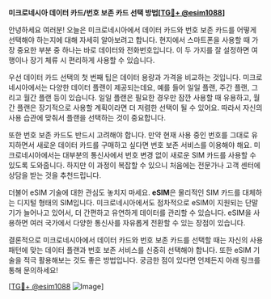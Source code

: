 **미크로네시아 데이터 카드/번호 보존 카드 선택 방법[[TG💪+ @esim1088](https://t.me/s/esim1088)]**

안녕하세요 여러분! 오늘은 미크로네시아에서 데이터 카드와 번호 보존 카드를 어떻게 선택해야 하는지에 대해 자세히 알아보려고 합니다. 현지에서 스마트폰을 사용할 때 가장 중요한 부분 중 하나는 바로 데이터와 전화번호입니다. 이 두 가지를 잘 설정하면 여행이나 장기 체류 시 편리하게 사용할 수 있습니다.

우선 데이터 카드 선택의 첫 번째 팁은 데이터 용량과 가격을 비교하는 것입니다. 미크로네시아에서는 다양한 데이터 플랜이 제공되는데요, 예를 들어 일일 플랜, 주간 플랜, 그리고 월간 플랜 등이 있습니다. 일일 플랜은 필요한 경우만 잠깐 사용할 때 유용하고, 월간 플랜은 장기적으로 사용할 계획이라면 더 저렴한 선택이 될 수 있어요. 따라서 자신의 사용 습관에 맞춰서 플랜을 선택하는 것이 중요합니다.

또한 번호 보존 카드도 반드시 고려해야 합니다. 만약 현재 사용 중인 번호를 그대로 유지하면서 새로운 데이터 카드를 구매하고 싶다면 번호 보존 서비스를 이용해야 해요. 미크로네시아에서는 대부분의 통신사에서 번호 변경 없이 새로운 SIM 카드를 사용할 수 있도록 도와줍니다. 하지만 이 과정이 복잡할 수 있으니 처음에는 전문가나 고객 센터에 상담을 받는 것을 추천드립니다.

더불어 eSIM 기술에 대한 관심도 놓치지 마세요. **eSIM**은 물리적인 SIM 카드를 대체하는 디지털 형태의 SIM입니다. 미크로네시아에서도 점차적으로 eSIM이 지원되는 단말기가 늘어나고 있어서, 더 간편하고 유연하게 데이터를 관리할 수 있습니다. eSIM을 사용하면 여러 국가에서 다양한 통신사를 자유롭게 전환할 수 있는 장점이 있습니다.

결론적으로 미크로네시아에서 데이터 카드와 번호 보존 카드를 선택할 때는 자신의 사용 패턴에 맞는 데이터 플랜과 번호 보존 서비스를 신중히 선택해야 합니다. 또한 eSIM 기술을 적극 활용해보는 것도 좋은 방법입니다. 궁금한 점이 있다면 언제든지 아래 링크를 통해 문의하세요! 

[[TG💪+ @esim1088](https://t.me/s/esim1088) ![Image](https://i.postimg.cc/Y0z9fWf4/image.png)]